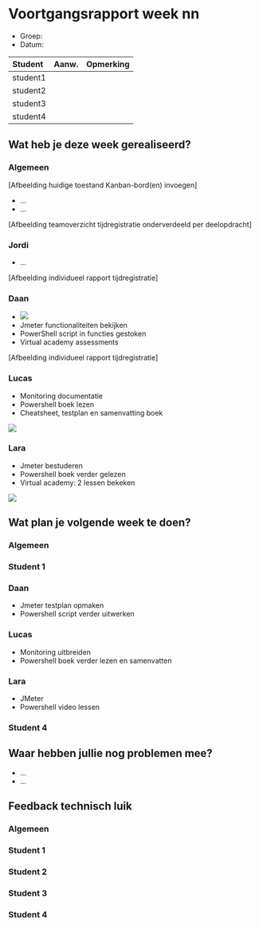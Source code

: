 # Voortgangsrapport week nn

* Groep:
* Datum:

| Student  | Aanw. | Opmerking |
| :---     | :---  | :---      |
| student1 |       |           |
| student2 |       |           |
| student3 |       |           |
| student4 |       |           |

## Wat heb je deze week gerealiseerd?

### Algemeen

[Afbeelding huidige toestand Kanban-bord(en) invoegen]

* ...
* ...

[Afbeelding teamoverzicht tijdregistratie onderverdeeld per deelopdracht]

### Jordi

* ...

[Afbeelding individueel rapport tijdregistratie]

### Daan


* ![](https://github.com/HoGentTIN/ops3-g01/blob/master/weekrapport/img/Week7_Daan_toggle.PNG)
* Jmeter functionaliteiten bekijken
* PowerShell script in functies gestoken
* Virtual academy assessments 

[Afbeelding individueel rapport tijdregistratie]

### Lucas

* Monitoring documentatie
* Powershell boek lezen
* Cheatsheet, testplan en samenvatting boek

![](https://github.com/HoGentTIN/ops3-g01/blob/master/weekrapport/img/Week6_Lucas_Toggl.PNG)

### Lara

* Jmeter bestuderen
* Powershell boek verder gelezen
* Virtual academy: 2 lessen bekeken

![](https://i.gyazo.com/80f05f7e8dbb71e2b942eaa6cf8ffb9a.png)

## Wat plan je volgende week te doen?

### Algemeen
### Student 1
### Daan
- Jmeter testplan opmaken
- Powershell script verder uitwerken
### Lucas
- Monitoring uitbreiden
- Powershell boek verder lezen en samenvatten
### Lara
- JMeter
- Powershell video lessen
### Student 4

## Waar hebben jullie nog problemen mee?

* ...
* ...

## Feedback technisch luik

### Algemeen

### Student 1
### Student 2
### Student 3
### Student 4


